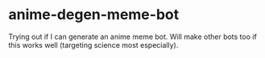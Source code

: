 # anime-degen-meme-bot
Trying out if I can generate an anime meme bot. Will make other bots too if this works well (targeting science most especially).
